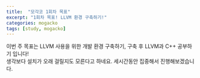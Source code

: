 ```yaml
---
title:  "모각코 1회차 목표"
excerpt: "1회차 목표! LLVM 환경 구축하기!"
categories: mogacko
tags: [study, mogacko]
--- 
```

이번 주 목표는 LLVM 사용을 위한 개발 환경 구축하기, 구축 후 LLVM과 C++ 공부하기 입니다!  
생각보다 설치가 오래 걸릴지도 모른다고 하네요.
세시간동안 집중해서 진행해보겠습니다.  
